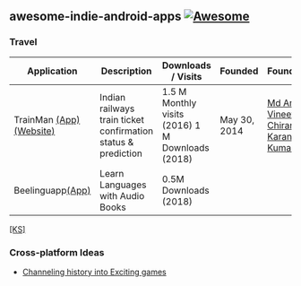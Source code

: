 ## awesome-indie-android-apps      [![Awesome](https://awesome.re/badge.svg)](https://awesome.re)




### Travel 

Application | Description | Downloads / Visits| Founded | Founders | Funding | Coverage 
------------ | -------------| -------------| -------------| -------------| ------------| -------------
TrainMan [(App)](https://play.google.com/store/apps/details?id=in.trainman.trainmanandroidapp) [(Website)](https://play.google.com/store/apps/details?id=in.trainman.trainmanandroidapp)  | Indian railways train ticket confirmation status & prediction  |1.5 M Monthly visits (2016)       1 M Downloads (2018)| May 30, 2014 | [Md Amir](https://www.linkedin.com/in/amir3107/) [Vineet Chirania](https://www.linkedin.com/in/vineet-chirania-8a56915/) [Karan Kumar](https://www.linkedin.com/in/karan-kumar-ab539512/) | |[[BW]](http://bwdisrupt.businessworld.in/article/Trainman-An-Online-Platform-Making-Indian-Railways-Services-Easier-and-Disruptive/03-08-2016-103992/) [[HF]](https://www.huffingtonpost.in/2015/06/25/awesome-irctc-lifehack_n_7652048.html) [[Q]](https://www.huffingtonpost.in/2015/06/25/awesome-irctc-lifehack_n_7652048.html) [[ND]](https://gadgets.ndtv.com/internet/features/nine-simple-tips-to-make-your-irctc-experience-a-little-bit-less-painful-723823?pfrom=home-indepth) [[YS]](https://yourstory.com/2014/08/trainman-confirmed-reservation/) [[NM]](https://www.thenewsminute.com/technologies/81)[[TK]](http://trak.in/tags/business/2014/07/10/trainman-predicts-confirmation-irctc-train-tickets/) 
Beelinguapp[(App)](https://play.google.com/store/apps/details?id=com.david.android.languageswitch)| Learn Languages with Audio Books | 0.5M Downloads (2018)||
[[KS]](https://www.kickstarter.com/projects/340177192/beelinguapp-read-and-listen-two-languages-in-paral)
  

### Cross-platform Ideas
 - [Channeling history into Exciting games](https://www.pcgamer.com/indie-developers-in-india-are-channeling-their-history-into-exciting-new-games/)
 
